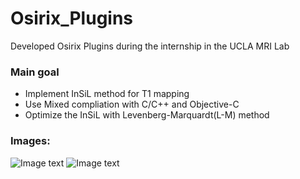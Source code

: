 # Osirix_Plugins
Developed Osirix Plugins  during the internship in the UCLA MRI Lab
### Main goal
- Implement InSiL method for T1 mapping
- Use Mixed compliation with C/C++ and Objective-C 
- Optimize the InSiL with Levenberg-Marquardt(L-M) method 

### Images: 

![Image text](https://raw.githubusercontent.com/xcy25813/Osirix_Plugins/master/img/1.jpg)
![Image text](https://raw.githubusercontent.com/xcy25813/Osirix_Plugins/master/img/2.jpg)
